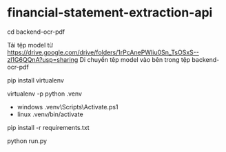 # financial-statement-extraction-api
cd backend-ocr-pdf

Tải tệp model từ https://drive.google.com/drive/folders/1rPcAnePWIiu0Sn_TsOSxS--zl1G6QQnA?usp=sharing
Di chuyển têp model vào bên trong tệp backend-ocr-pdf

pip install virtualenv

virtualenv -p python .venv 

* windows
.venv\Scripts\Activate.ps1    
* linux
.venv/bin/activate

pip install -r requirements.txt

python run.py

 
